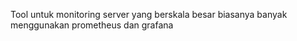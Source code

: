Tool untuk monitoring server yang berskala besar biasanya banyak menggunakan prometheus dan grafana 
